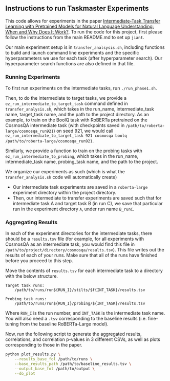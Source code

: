 ## Instructions to run Taskmaster Experiments

This code allows for experiments in the paper [Intermediate-Task Transfer Learning with Pretrained Models for Natural Language Understanding: When and Why Does It Work?](https://arxiv.org/abs/2005.00628).
To run the code for this project, first please follow the instructions from the main README.md to set up
`jiant`.

Our main experiment setup is in `transfer_analsysis.sh`, including functions to build and launch command line experiments and the specific hyperparameters we use for each task (after hyperparameter search). Our
hyperparameter search functions are also defined in that file.

### Running Experiments
To first run experiments on the intermediate tasks, run `./run_phase1.sh`.

Then, to do the intermediate to target tasks, we provide a `ez_run_intermediate_to_target_task` command defined in `transfer_analysis.sh`, which takes in the run_name, intermediate_task name, target_task name, and the path to the project
directory. As an example, to train on the BoolQ task with RoBERTa pretrained on the CosmosQA intermediate task
(with checkpoints saved in `/path/to/roberta-large/cosmosqa_run921`) on seed 921, we would call `ez_run_intermediate_to_target_task 921 cosmosqa boolq /path/to/roberta-large/cosmosqa_run921`.

Similarly, we provide a function to train on the probing tasks with `ez_run_intermediate_to_probing`, which takes in the run_name, intermediate_task name, probing_task name, and the path to the project.

We organize our experiments as such (which is what the `transfer_analysis.sh` code will automatically create)
* Our intermediate task experiments are saved in a `roberta-large` experiment directory within the project directory.
* Then, our intermediate to transfer experiments are saved such that for intermediate task A and target task B (in run C), we
save that particular run in the experiment directory `A`, under run name `B_runC`.

### Aggregating Results
In each of the experiment directories for the intermediate tasks, there should be a `results.tsv` file (for example, for all experiments
with CosmosQA as an intermediate task, you would find this file in `/path/to/project/directory/cosmosqa/results.tsv`). This file writes out
the results of each of your runs. Make sure that all of the runs have finished before you proceed to this step.

Move the contents of `results.tsv` for each intermediate task to a directory with the below structure.

```
Target task runs:
    /path/to/runs/run${RUN_I}/stilts/$f{INT_TASK}/results.tsv

Probing task runs:
    /path/to/runs/run${RUN_I}/probing/${INT_TASK}/results.tsv
```

Where `RUN_I` is the run number, and `INT_TASK` is the intermediate task name. You will also need a `.tsv` corresponding to the baseline results (i.e. fine-tuning from the baseline RoBERTa-Large model).

Now, run the following script to generate the aggregated results, correlations, and correlation p-values in 3 different CSVs, as well as plots corresponding to those in the paper.

```bash
python plot_results.py \
    --results_base_fol /path/to/runs \
    --base_results_path /path/to/baseline_results.tsv \
    --output_base_fol /path/to/output \
    --do_plot
```
